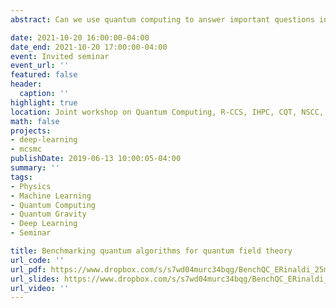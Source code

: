 ```yaml
---
abstract: Can we use quantum computing to answer important questions in quantum field theory? Once we can formulate the problem on a quantum computer, the next step is to benchmark different algorithms in practice and find the best way forward. I will present an application of the variational quantum eigensolver (VQE) to a supersymmetric quantum field theory and identify the required resources for future calculations.

date: 2021-10-20 16:00:00-04:00
date_end: 2021-10-20 17:00:00-04:00
event: Invited seminar
event_url: ''
featured: false
header:
  caption: ''
highlight: true
location: Joint workshop on Quantum Computing, R-CCS, IHPC, CQT, NSCC, Singapore
math: false
projects:
- deep-learning
- mcsmc
publishDate: 2019-06-13 10:00:05-04:00
summary: ''
tags:
- Physics
- Machine Learning
- Quantum Computing
- Quantum Gravity
- Deep Learning
- Seminar

title: Benchmarking quantum algorithms for quantum field theory
url_code: ''
url_pdf: https://www.dropbox.com/s/s7wd04murc34bqg/BenchQC_ERinaldi_25min.pdf?dl=0
url_slides: https://www.dropbox.com/s/s7wd04murc34bqg/BenchQC_ERinaldi_25min.pdf?dl=0
url_video: ''
---
```


